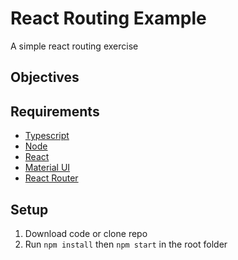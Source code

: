 # React Routing Example

A simple react routing exercise

## Objectives

## Requirements

- [Typescript](https://www.typescriptlang.org/)
- [Node](https://nodejs.org/en/)
- [React](https://reactjs.org/)
- [Material UI](https://mui.com/)
- [React Router](https://reactrouter.com/)

## Setup

1. Download code or clone repo
2. Run `npm install` then `npm start` in the root folder
